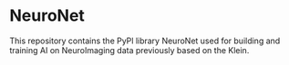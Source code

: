 # NeuroNet
This repository contains the PyPl library NeuroNet used for building and training AI on NeuroImaging data previously based on the Klein.
